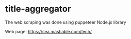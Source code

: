 # title-aggregator

The web scraping was done using puppeteer Node.js library

Web page: https://sea.mashable.com/tech/
